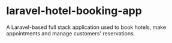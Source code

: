 # laravel-hotel-booking-app
 A Laravel-based full stack application used to book hotels, make appointments and manage customers' reservations.
